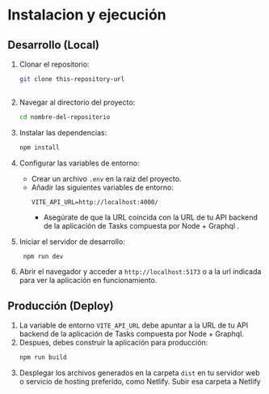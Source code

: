 # Instalacion y ejecución

## Desarrollo (Local)

1. Clonar el repositorio:
   ```bash
   git clone this-repository-url
  
    ```

2. Navegar al directorio del proyecto:
   ```bash
   cd nombre-del-repositorio
   ```

3. Instalar las dependencias:
   ```bash
   npm install
   ```

4. Configurar las variables de entorno:
   
   - Crear un archivo `.env` en la raíz del proyecto.
   - Añadir las siguientes variables de entorno:
     ```env
     VITE_API_URL=http://localhost:4000/
     ```
      - Asegúrate de que la URL coincida con la URL de tu API backend de la aplicación de Tasks compuesta por Node + Graphql .


5. Iniciar el servidor de desarrollo:
   ```bash
    npm run dev
    ```
6. Abrir el navegador y acceder a `http://localhost:5173` o a la url indicada para ver la aplicación en funcionamiento.

## Producción (Deploy)

1. La variable de entorno `VITE_API_URL` debe apuntar a la URL de tu API backend de la aplicación de Tasks compuesta por Node + Graphql.
2. Despues, debes construir la aplicación para producción:
   ```bash
   npm run build
   ```
3. Desplegar los archivos generados en la carpeta `dist` en tu servidor web o servicio de hosting preferido, como Netlify. Subir esa carpeta a Netlify